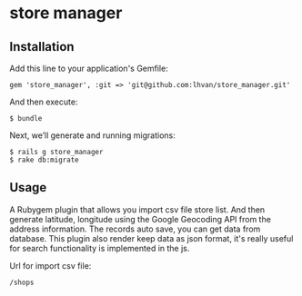 # store manager

## Installation
Add this line to your application's Gemfile:
```
gem 'store_manager', :git => 'git@github.com:lhvan/store_manager.git'
```
And then execute:
```
$ bundle
```
Next, we’ll generate and running migrations: 
```
$ rails g store_manager
$ rake db:migrate
```

## Usage
A Rubygem plugin that allows you import csv file store list. And then generate latitude, longitude using the Google Geocoding API from the address information.
The records auto save, you can get data from database. This plugin also render keep data as json format, it's really useful for search functionality is implemented in the js.

Url for import csv file:
```
/shops
```
